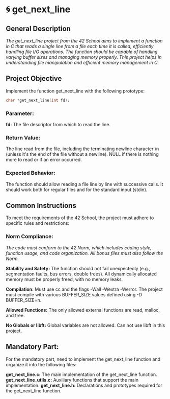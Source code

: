 # 🌀 get_next_line

## **General Description**

*The get_next_line project from the 42 School aims to implement a function in C that reads a single line from a file each time it is called, efficiently handling file I/O operations. The function should be capable of handling varying buffer sizes and managing memory properly. This project helps in understanding file manipulation and efficient memory management in C.*

## **Project Objective**

Implement the function get_next_line with the following prototype: </br>
``` c
char *get_next_line(int fd);
```
### **Parameter:**

**fd:** The file descriptor from which to read the line.

### **Return Value:**

The line read from the file, including the terminating newline character \n (unless it's the end of the file without a newline).
NULL if there is nothing more to read or if an error occurred.

### **Expected Behavior:**

The function should allow reading a file line by line with successive calls.
It should work both for regular files and for the standard input (stdin).

## **Common Instructions**

To meet the requirements of the 42 School, the project must adhere to specific rules and restrictions:

### **Norm Compliance:**
_The code must conform to the 42 Norm, which includes coding style, function usage, and code organization.
All bonus files must also follow the Norm._

  **Stability and Safety:**
      The function should not fail unexpectedly (e.g., segmentation faults, bus errors, double frees).
      All dynamically allocated memory must be properly freed, with no memory leaks.

  **Compilation:**
      Must use cc and the flags -Wall -Wextra -Werror.
      The project must compile with various BUFFER_SIZE values defined using -D BUFFER_SIZE=n.

  **Allowed Functions:**
      The only allowed external functions are read, malloc, and free.

  **No Globals or libft:**
      Global variables are not allowed.
      Can not use libft in this project.

## **Mandatory Part:**
For the mandatory part, need to implement the get_next_line function and organize it into the following files:

  **get_next_line.c:** The main implementation of the get_next_line function.
  **get_next_line_utils.c:** Auxiliary functions that support the main implementation.
  **get_next_line.h:** Declarations and prototypes required for the get_next_line function.
